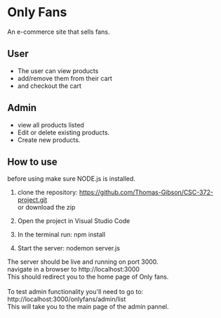 # Only Fans
An e-commerce site that sells fans.

## User

- The user can view products
- add/remove them from their cart
- and checkout the cart

## Admin
- view all products listed
- Edit or delete existing products.
- Create new products.

## How to use
before using make sure NODE.js is installed.

1. clone the repository: https://github.com/Thomas-Gibson/CSC-372-project.git \
   or download the zip

2. Open the project in Visual Studio Code
3. In the terminal run: npm install
4. Start the server: nodemon server.js

The server should be live and running on port 3000. \
navigate in a browser to http://localhost:3000 \
This should redirect you to the home page of Only fans. \
\
To test admin functionality you'll need to go to: http://localhost:3000/onlyfans/admin/list \
This will take you to the main page of the admin pannel.
